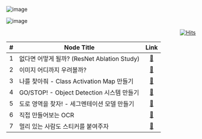 ![image](https://user-images.githubusercontent.com/70171637/174008228-6bdec8e4-cafa-4c6f-92db-0e8705ebd6d5.png)


![image](https://user-images.githubusercontent.com/70171637/174025312-ee0200c8-62ac-402f-8fd3-a82ce056a83a.png)

<div align=right>
  
[![Hits](https://hits.seeyoufarm.com/api/count/incr/badge.svg?url=https%3A%2F%2Fgithub.com%2Fnidolight%2FAIffel_GoingDeeper&count_bg=%23FBDA6B&title_bg=%23000000&icon=livejournal.svg&icon_color=%23FB274D&title=hits&edge_flat=false)](https://hits.seeyoufarm.com)
  
</div>


|#|Node Title|Link|
|:--:|--|:--:|
|1|없다면 어떻게 될까? (ResNet Ablation Study)|[🔗][E-01]|
|2|이미지 어디까지 우려볼까?|[🔗][E-02]|
|3|나를 찾아줘 - Class Activation Map 만들기|[🔗][E-03]|
|4|GO/STOP! - Object Detection 시스템 만들기|[🔗][E-04]|
|5|도로 영역을 찾자! - 세그멘테이션 모델 만들기|[🔗][E-05]|
|6|직접 만들어보는 OCR|[🔗][E-06]|
|7|멀리 있는 사람도 스티커를 붙여주자|[🔗][E-07]|



[E-01]: https://github.com/nidolight/AIffel_GoingDeeper/blob/main/%5BG-01%5DResNet34_50/%5BG-01%5DResNet34_50.ipynb

[E-02]: https://github.com/nidolight/AIffel_GoingDeeper/blob/main/%5BG-04%5DCutmix_Mixup_augmentation/%5BG_04%5DCutmix_Mixup_augmentation.ipynb

[E-03]: https://github.com/nidolight/AIffel_GoingDeeper/blob/main/%5BG-06%5DCAM_gradCAM_IoU/%5BG-06%5DCAM_gradCAM_IoU.ipynb

[E-04]: https://github.com/nidolight/AIffel_GoingDeeper/blob/main/%5BG-08%5DKIITI_object_detection/%5BG_08%5DKITTI_Object_Detection.ipynb

[E-05]: https://github.com/nidolight/AIffel_GoingDeeper/blob/main/%5BG-10%5DKITTI_Object_Segmentation/%5BG_10%5DKITTI_Object_Segmentation.ipynb

[E-06]: https://github.com/nidolight/AIffel_GoingDeeper/blob/main/%5BG-12%5DEnd_to_End_OCR/%5BG_12%5DEnd_to_End_OCR.ipynb

[E-07]: https://github.com/nidolight/AIffel_GoingDeeper/blob/main/%5BG-14%5DMultiface_Detection/%5BG-14%5DMultiface_Detection.ipynb



